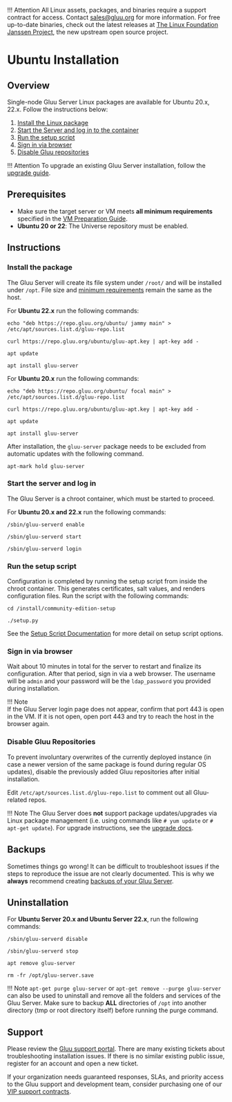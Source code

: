 !!! Attention
    All Linux assets, packages, and binaries require a support contract for access.
    Contact sales@gluu.org for more information. For free up-to-date binaries,
    check out the latest releases at [The Linux Foundation Janssen Project](https://docs.jans.io),
    the new upstream open source project.

# Ubuntu Installation 
## Overview
Single-node Gluu Server Linux packages are available for Ubuntu 20.x, 22.x. Follow the instructions below: 

1. [Install the Linux package](#install-the-package)
2. [Start the Server and log in to the container](#start-the-server-and-log-in)
3. [Run the setup script](#run-the-setup-script)
4. [Sign in via browser](#sign-in-via-browser)
5. [Disable Gluu repositories](#disable-gluu-repositories)

!!! Attention
    To upgrade an existing Gluu Server installation, follow the [upgrade guide](../upgrade/index.md).

## Prerequisites
- Make sure the target server or VM meets **all minimum requirements** specified in the [VM Preparation Guide](../installation-guide/index.md). 
- **Ubuntu 20 or 22**: The Universe repository must be enabled.

## Instructions

### Install the package
The Gluu Server will create its file system under `/root/` and will be installed under `/opt`. File size and [minimum requirements](../installation-guide/index.md) remain the same as the host.

For **Ubuntu 22.x** run the following commands: 

```
echo "deb https://repo.gluu.org/ubuntu/ jammy main" > /etc/apt/sources.list.d/gluu-repo.list
```

```
curl https://repo.gluu.org/ubuntu/gluu-apt.key | apt-key add -
```

```
apt update
```

```
apt install gluu-server
```

<!-- When the next version is released, this version should be changed to the most current 4.5.x package in repo.gluu.org, replacing the `_` between `gluu-server` and the version number with an `=` -->

For **Ubuntu 20.x** run the following commands: 

```
echo "deb https://repo.gluu.org/ubuntu/ focal main" > /etc/apt/sources.list.d/gluu-repo.list
```

```
curl https://repo.gluu.org/ubuntu/gluu-apt.key | apt-key add -
```

```
apt update
```

```
apt install gluu-server
```
<!-- When the next version is released, this version should be changed to the most current 4.5.x package in repo.gluu.org, replacing the `_` between `gluu-server` and the version number with an `=` -->

After installation, the `gluu-server` package needs to be excluded from automatic updates with the following command.

```
apt-mark hold gluu-server
```

### Start the server and log in

The Gluu Server is a chroot container, which must be started to proceed. 

For **Ubuntu 20.x and 22.x** run the following commands: 

```
/sbin/gluu-serverd enable
```

```
/sbin/gluu-serverd start
```

```
/sbin/gluu-serverd login
```

### Run the setup script

Configuration is completed by running the setup script from inside the chroot container. This generates certificates, salt values, and renders configuration files. Run the script with the following commands:

```
cd /install/community-edition-setup
```   

```
./setup.py
```

See the [Setup Script Documentation](./setup_py.md#setup-prompt) for more detail on setup script options.

### Sign in via browser

Wait about 10 minutes in total for the server to restart and finalize its configuration. After that period, sign in via a web browser. The username will be `admin` and your password will be the `ldap_password` you provided during installation. 

!!! Note   
    If the Gluu Server login page does not appear, confirm that port 443 is open in the VM. If it is not open, open port 443 and try to reach the host in the browser again.   

### Disable Gluu Repositories

To prevent involuntary overwrites of the currently deployed instance (in case a newer version of the same package is found during regular OS updates), disable the previously added Gluu repositories after initial installation. 

Edit `/etc/apt/sources.list.d/gluu-repo.list` to comment out all Gluu-related repos.     

!!! Note
    The Gluu Server does **not** support package updates/upgrades via Linux package management (i.e. using commands like `# yum update` or `# apt-get update`). For upgrade instructions, see the [upgrade docs](../upgrade/index.md).

## Backups
Sometimes things go wrong! It can be difficult to troubleshoot issues if the steps to reproduce the issue are not clearly documented. This is why we **always** recommend creating [backups of your Gluu Server](../operation/backup.md). 

## Uninstallation

For **Ubuntu Server 20.x and Ubuntu Server 22.x**, run the following commands:

```
/sbin/gluu-serverd disable
```

```
/sbin/gluu-serverd stop
```

```
apt remove gluu-server
```

```
rm -fr /opt/gluu-server.save
```


!!! Note
    `apt-get purge gluu-server` or `apt-get remove --purge gluu-server` can also be used to uninstall and remove all the folders and services of the Gluu Server. Make sure to backup **ALL** directories of `/opt` into another directory (tmp or root directory itself) before running the purge command.

## Support
Please review the [Gluu support portal](https://support.gluu.org). There are many existing tickets about troubleshooting installation issues. If there is no similar existing public issue, register for an account and open a new ticket. 

If your organization needs guaranteed responses, SLAs, and priority access to the Gluu support and development team, consider purchasing one of our [VIP support contracts](https://gluu.org/pricing).  

